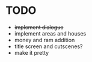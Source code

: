 # TODO

  - ~~implement dialogue~~
  - implement areas and houses
  - money and ram addition
  - title screen and cutscenes?
  - make it pretty